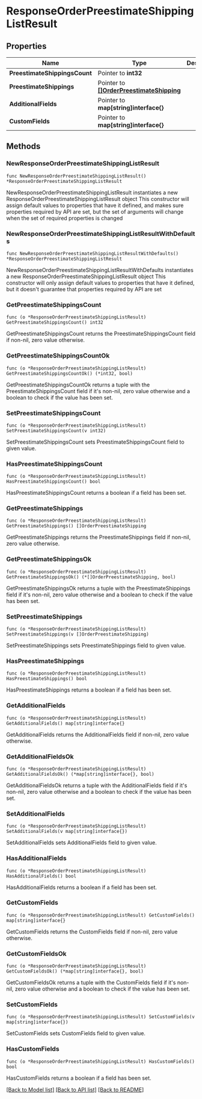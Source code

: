 # ResponseOrderPreestimateShippingListResult

## Properties

Name | Type | Description | Notes
------------ | ------------- | ------------- | -------------
**PreestimateShippingsCount** | Pointer to **int32** |  | [optional] 
**PreestimateShippings** | Pointer to [**[]OrderPreestimateShipping**](OrderPreestimateShipping.md) |  | [optional] 
**AdditionalFields** | Pointer to **map[string]interface{}** |  | [optional] 
**CustomFields** | Pointer to **map[string]interface{}** |  | [optional] 

## Methods

### NewResponseOrderPreestimateShippingListResult

`func NewResponseOrderPreestimateShippingListResult() *ResponseOrderPreestimateShippingListResult`

NewResponseOrderPreestimateShippingListResult instantiates a new ResponseOrderPreestimateShippingListResult object
This constructor will assign default values to properties that have it defined,
and makes sure properties required by API are set, but the set of arguments
will change when the set of required properties is changed

### NewResponseOrderPreestimateShippingListResultWithDefaults

`func NewResponseOrderPreestimateShippingListResultWithDefaults() *ResponseOrderPreestimateShippingListResult`

NewResponseOrderPreestimateShippingListResultWithDefaults instantiates a new ResponseOrderPreestimateShippingListResult object
This constructor will only assign default values to properties that have it defined,
but it doesn't guarantee that properties required by API are set

### GetPreestimateShippingsCount

`func (o *ResponseOrderPreestimateShippingListResult) GetPreestimateShippingsCount() int32`

GetPreestimateShippingsCount returns the PreestimateShippingsCount field if non-nil, zero value otherwise.

### GetPreestimateShippingsCountOk

`func (o *ResponseOrderPreestimateShippingListResult) GetPreestimateShippingsCountOk() (*int32, bool)`

GetPreestimateShippingsCountOk returns a tuple with the PreestimateShippingsCount field if it's non-nil, zero value otherwise
and a boolean to check if the value has been set.

### SetPreestimateShippingsCount

`func (o *ResponseOrderPreestimateShippingListResult) SetPreestimateShippingsCount(v int32)`

SetPreestimateShippingsCount sets PreestimateShippingsCount field to given value.

### HasPreestimateShippingsCount

`func (o *ResponseOrderPreestimateShippingListResult) HasPreestimateShippingsCount() bool`

HasPreestimateShippingsCount returns a boolean if a field has been set.

### GetPreestimateShippings

`func (o *ResponseOrderPreestimateShippingListResult) GetPreestimateShippings() []OrderPreestimateShipping`

GetPreestimateShippings returns the PreestimateShippings field if non-nil, zero value otherwise.

### GetPreestimateShippingsOk

`func (o *ResponseOrderPreestimateShippingListResult) GetPreestimateShippingsOk() (*[]OrderPreestimateShipping, bool)`

GetPreestimateShippingsOk returns a tuple with the PreestimateShippings field if it's non-nil, zero value otherwise
and a boolean to check if the value has been set.

### SetPreestimateShippings

`func (o *ResponseOrderPreestimateShippingListResult) SetPreestimateShippings(v []OrderPreestimateShipping)`

SetPreestimateShippings sets PreestimateShippings field to given value.

### HasPreestimateShippings

`func (o *ResponseOrderPreestimateShippingListResult) HasPreestimateShippings() bool`

HasPreestimateShippings returns a boolean if a field has been set.

### GetAdditionalFields

`func (o *ResponseOrderPreestimateShippingListResult) GetAdditionalFields() map[string]interface{}`

GetAdditionalFields returns the AdditionalFields field if non-nil, zero value otherwise.

### GetAdditionalFieldsOk

`func (o *ResponseOrderPreestimateShippingListResult) GetAdditionalFieldsOk() (*map[string]interface{}, bool)`

GetAdditionalFieldsOk returns a tuple with the AdditionalFields field if it's non-nil, zero value otherwise
and a boolean to check if the value has been set.

### SetAdditionalFields

`func (o *ResponseOrderPreestimateShippingListResult) SetAdditionalFields(v map[string]interface{})`

SetAdditionalFields sets AdditionalFields field to given value.

### HasAdditionalFields

`func (o *ResponseOrderPreestimateShippingListResult) HasAdditionalFields() bool`

HasAdditionalFields returns a boolean if a field has been set.

### GetCustomFields

`func (o *ResponseOrderPreestimateShippingListResult) GetCustomFields() map[string]interface{}`

GetCustomFields returns the CustomFields field if non-nil, zero value otherwise.

### GetCustomFieldsOk

`func (o *ResponseOrderPreestimateShippingListResult) GetCustomFieldsOk() (*map[string]interface{}, bool)`

GetCustomFieldsOk returns a tuple with the CustomFields field if it's non-nil, zero value otherwise
and a boolean to check if the value has been set.

### SetCustomFields

`func (o *ResponseOrderPreestimateShippingListResult) SetCustomFields(v map[string]interface{})`

SetCustomFields sets CustomFields field to given value.

### HasCustomFields

`func (o *ResponseOrderPreestimateShippingListResult) HasCustomFields() bool`

HasCustomFields returns a boolean if a field has been set.


[[Back to Model list]](../README.md#documentation-for-models) [[Back to API list]](../README.md#documentation-for-api-endpoints) [[Back to README]](../README.md)


